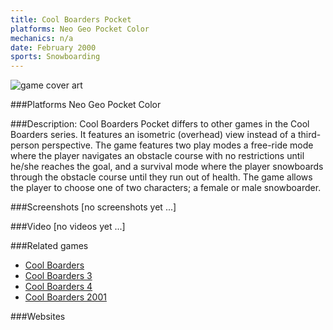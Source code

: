 ```yaml
---
title: Cool Boarders Pocket
platforms: Neo Geo Pocket Color
mechanics: n/a
date: February 2000
sports: Snowboarding
---
```

![game cover art](//images.igdb.com/igdb/image/upload/t_cover_big/di1vobjepgrae6szyugr.jpg "Logo Title Text 1")

###Platforms
Neo Geo Pocket Color

###Description:
Cool Boarders Pocket differs to other games in the Cool Boarders series. It features an isometric (overhead) view instead of a third-person perspective. The game features two play modes a free-ride mode where the player navigates an obstacle course with no restrictions until he/she reaches the goal, and a survival mode where the player snowboards through the obstacle course until they run out of health. The game allows the player to choose one of two characters; a female or male snowboarder.

###Screenshots
[no screenshots yet ...]

###Video
[no videos yet ...]

###Related games
* [Cool Boarders](/games/cool-boarders-20728/)
* [Cool Boarders 3](/games/cool-boarders-3-26130/)
* [Cool Boarders 4](/games/cool-boarders-4-26131/)
* [Cool Boarders 2001](/games/cool-boarders-2001-26135/)

###Websites

